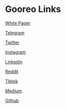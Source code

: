 # Gooreo Links

<p><a href="https://github.com/Gooreo/whitepaper" target="_blank" rel="noopener">White Paper</a></p>
<p><a href="https://t.me/Gooreo" target="_blank" rel="noopener">Telegram</a></p>
<p><a href="https://twitter.com/Gooreoplatform" target="_blank" rel="noopener">Twitter</a></p>
<p><a href="https://www.instagram.com/gooreoplatform/" target="_blank" rel="noopener">Instagram</a></p>
<p><a href="https://www.linkedin.com/company/gooreo/" target="_blank" rel="noopener">Linkedin</a></p>
<p><a href="https://www.reddit.com/user/Gooreoplatform?utm_source=share&amp;utm_medium=ios_app&amp;utm_name=iossmf" target="_blank" rel="noopener">Reddit</a></p>
<p><a href="https://www.tiktok.com/@gooreoplatform" target="_blank" rel="noopener">Tiktok</a></p>
<p><a href="https://medium.com/@gooreo" target="_blank" rel="noopener">Medium</a></p>
<p><a href="https://github.com/Gooreo" target="_blank" rel="noopener">Github</a></p>
